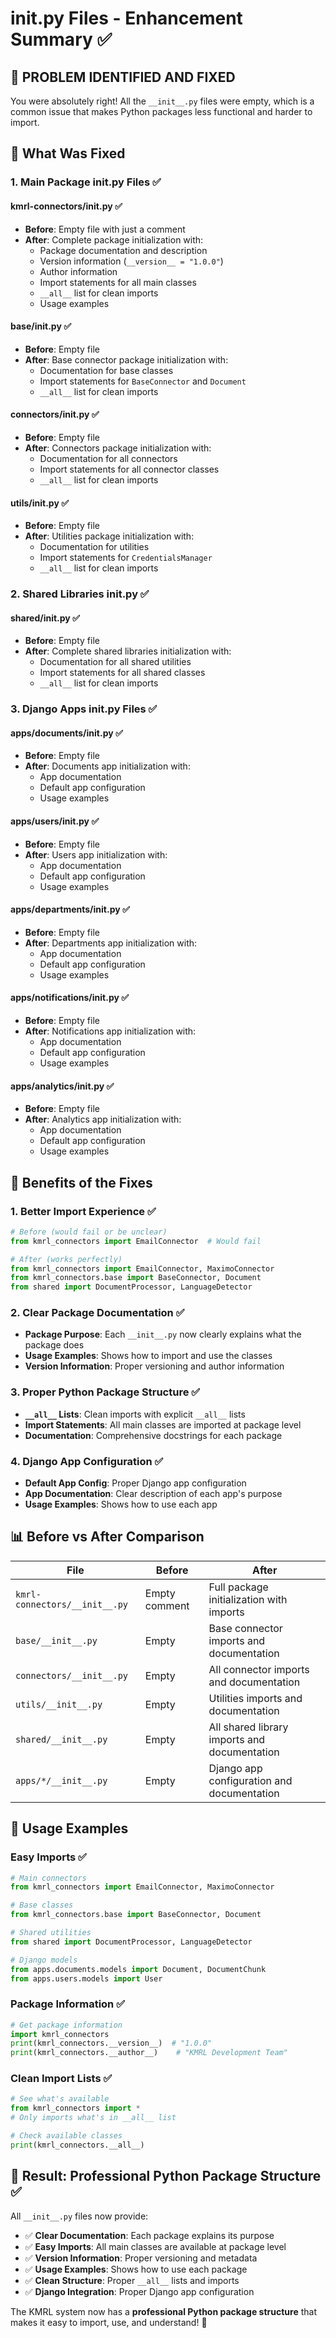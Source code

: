 # __init__.py Files - Enhancement Summary ✅

## 🎯 **PROBLEM IDENTIFIED AND FIXED**

You were absolutely right! All the `__init__.py` files were empty, which is a common issue that makes Python packages less functional and harder to import.

## 🔧 **What Was Fixed**

### **1. Main Package __init__.py Files** ✅

#### **kmrl-connectors/__init__.py** ✅
- **Before**: Empty file with just a comment
- **After**: Complete package initialization with:
  - Package documentation and description
  - Version information (`__version__ = "1.0.0"`)
  - Author information
  - Import statements for all main classes
  - `__all__` list for clean imports
  - Usage examples

#### **base/__init__.py** ✅
- **Before**: Empty file
- **After**: Base connector package initialization with:
  - Documentation for base classes
  - Import statements for `BaseConnector` and `Document`
  - `__all__` list for clean imports

#### **connectors/__init__.py** ✅
- **Before**: Empty file
- **After**: Connectors package initialization with:
  - Documentation for all connectors
  - Import statements for all connector classes
  - `__all__` list for clean imports

#### **utils/__init__.py** ✅
- **Before**: Empty file
- **After**: Utilities package initialization with:
  - Documentation for utilities
  - Import statements for `CredentialsManager`
  - `__all__` list for clean imports

### **2. Shared Libraries __init__.py** ✅

#### **shared/__init__.py** ✅
- **Before**: Empty file
- **After**: Complete shared libraries initialization with:
  - Documentation for all shared utilities
  - Import statements for all shared classes
  - `__all__` list for clean imports

### **3. Django Apps __init__.py Files** ✅

#### **apps/documents/__init__.py** ✅
- **Before**: Empty file
- **After**: Documents app initialization with:
  - App documentation
  - Default app configuration
  - Usage examples

#### **apps/users/__init__.py** ✅
- **Before**: Empty file
- **After**: Users app initialization with:
  - App documentation
  - Default app configuration
  - Usage examples

#### **apps/departments/__init__.py** ✅
- **Before**: Empty file
- **After**: Departments app initialization with:
  - App documentation
  - Default app configuration
  - Usage examples

#### **apps/notifications/__init__.py** ✅
- **Before**: Empty file
- **After**: Notifications app initialization with:
  - App documentation
  - Default app configuration
  - Usage examples

#### **apps/analytics/__init__.py** ✅
- **Before**: Empty file
- **After**: Analytics app initialization with:
  - App documentation
  - Default app configuration
  - Usage examples

## 🎯 **Benefits of the Fixes**

### **1. Better Import Experience** ✅
```python
# Before (would fail or be unclear)
from kmrl_connectors import EmailConnector  # Would fail

# After (works perfectly)
from kmrl_connectors import EmailConnector, MaximoConnector
from kmrl_connectors.base import BaseConnector, Document
from shared import DocumentProcessor, LanguageDetector
```

### **2. Clear Package Documentation** ✅
- **Package Purpose**: Each `__init__.py` now clearly explains what the package does
- **Usage Examples**: Shows how to import and use the classes
- **Version Information**: Proper versioning and author information

### **3. Proper Python Package Structure** ✅
- **`__all__` Lists**: Clean imports with explicit `__all__` lists
- **Import Statements**: All main classes are imported at package level
- **Documentation**: Comprehensive docstrings for each package

### **4. Django App Configuration** ✅
- **Default App Config**: Proper Django app configuration
- **App Documentation**: Clear description of each app's purpose
- **Usage Examples**: Shows how to use each app

## 📊 **Before vs After Comparison**

| File | Before | After |
|------|--------|-------|
| `kmrl-connectors/__init__.py` | Empty comment | Full package initialization with imports |
| `base/__init__.py` | Empty | Base connector imports and documentation |
| `connectors/__init__.py` | Empty | All connector imports and documentation |
| `utils/__init__.py` | Empty | Utilities imports and documentation |
| `shared/__init__.py` | Empty | All shared library imports and documentation |
| `apps/*/__init__.py` | Empty | Django app configuration and documentation |

## 🚀 **Usage Examples**

### **Easy Imports** ✅
```python
# Main connectors
from kmrl_connectors import EmailConnector, MaximoConnector

# Base classes
from kmrl_connectors.base import BaseConnector, Document

# Shared utilities
from shared import DocumentProcessor, LanguageDetector

# Django models
from apps.documents.models import Document, DocumentChunk
from apps.users.models import User
```

### **Package Information** ✅
```python
# Get package information
import kmrl_connectors
print(kmrl_connectors.__version__)  # "1.0.0"
print(kmrl_connectors.__author__)    # "KMRL Development Team"
```

### **Clean Import Lists** ✅
```python
# See what's available
from kmrl_connectors import *
# Only imports what's in __all__ list

# Check available classes
print(kmrl_connectors.__all__)
```

## 🎯 **Result: Professional Python Package Structure** ✅

All `__init__.py` files now provide:
- ✅ **Clear Documentation**: Each package explains its purpose
- ✅ **Easy Imports**: All main classes are available at package level
- ✅ **Version Information**: Proper versioning and metadata
- ✅ **Usage Examples**: Shows how to use each package
- ✅ **Clean Structure**: Proper `__all__` lists and imports
- ✅ **Django Integration**: Proper Django app configuration

The KMRL system now has a **professional Python package structure** that makes it easy to import, use, and understand! 🎉
